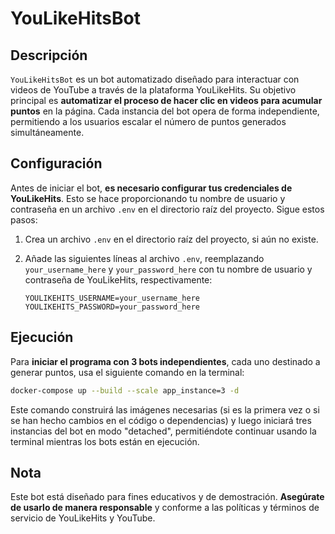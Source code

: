 # YouLikeHitsBot

## Descripción

`YouLikeHitsBot` es un bot automatizado diseñado para interactuar con videos de YouTube a través de la plataforma YouLikeHits. Su objetivo principal es **automatizar el proceso de hacer clic en videos para acumular puntos** en la página. Cada instancia del bot opera de forma independiente, permitiendo a los usuarios escalar el número de puntos generados simultáneamente.

## Configuración

Antes de iniciar el bot, **es necesario configurar tus credenciales de YouLikeHits**. Esto se hace proporcionando tu nombre de usuario y contraseña en un archivo `.env` en el directorio raíz del proyecto. Sigue estos pasos:

1. Crea un archivo `.env` en el directorio raíz del proyecto, si aún no existe.
2. Añade las siguientes líneas al archivo `.env`, reemplazando `your_username_here` y `your_password_here` con tu nombre de usuario y contraseña de YouLikeHits, respectivamente:

    ```
    YOULIKEHITS_USERNAME=your_username_here
    YOULIKEHITS_PASSWORD=your_password_here
    ```

## Ejecución

Para **iniciar el programa con 3 bots independientes**, cada uno destinado a generar puntos, usa el siguiente comando en la terminal:

```bash
docker-compose up --build --scale app_instance=3 -d
```

Este comando construirá las imágenes necesarias (si es la primera vez o si se han hecho cambios en el código o dependencias) y luego iniciará tres instancias del bot en modo "detached", permitiéndote continuar usando la terminal mientras los bots están en ejecución.

## Nota

Este bot está diseñado para fines educativos y de demostración. **Asegúrate de usarlo de manera responsable** y conforme a las políticas y términos de servicio de YouLikeHits y YouTube.